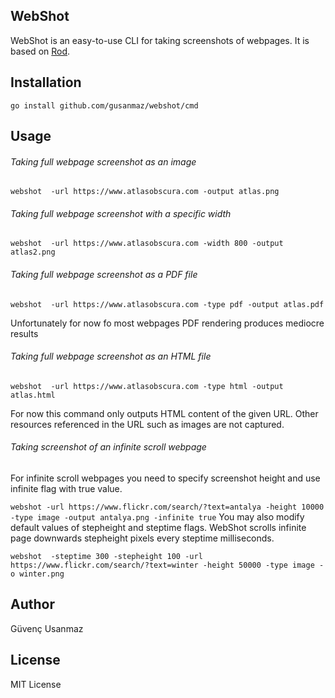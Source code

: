 ## WebShot 

WebShot is an easy-to-use CLI for taking screenshots of webpages.
It is based on [Rod](https://github.com/go-rod/rod).

## Installation

`go install github.com/gusanmaz/webshot/cmd`

## Usage

######  Taking full webpage screenshot as an image

`webshot  -url https://www.atlasobscura.com -output atlas.png`

###### Taking full webpage screenshot with a specific width

`webshot  -url https://www.atlasobscura.com -width 800 -output atlas2.png`

###### Taking full webpage screenshot as a PDF file

`webshot  -url https://www.atlasobscura.com -type pdf -output atlas.pdf`

Unfortunately for now fo most webpages PDF rendering produces mediocre results

###### Taking full webpage screenshot as an HTML file

`webshot  -url https://www.atlasobscura.com -type html -output atlas.html`

For now this command only outputs HTML content of the given URL. Other resources referenced in the URL such as images are not captured.

###### Taking screenshot of an infinite scroll webpage

For infinite scroll webpages you need to specify screenshot height and use infinite flag with true value.

` webshot -url https://www.flickr.com/search/?text=antalya -height 10000 -type image -output antalya.png -infinite true
`
You may also modify default values of stepheight and steptime flags. WebShot scrolls infinite page downwards stepheight pixels every steptime milliseconds.

`webshot  -steptime 300 -stepheight 100 -url https://www.flickr.com/search/?text=winter -height 50000 -type image -o winter.png`

## Author

Güvenç Usanmaz

## License 

MIT License

